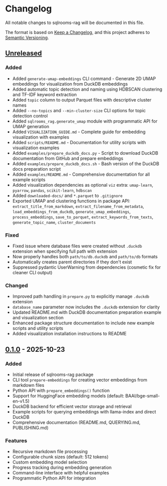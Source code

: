 # Changelog

All notable changes to sqlrooms-rag will be documented in this file.

The format is based on [Keep a Changelog](https://keepachangelog.com/en/1.0.0/),
and this project adheres to [Semantic Versioning](https://semver.org/spec/v2.0.0.html).

## [Unreleased]

### Added

- Added `generate-umap-embeddings` CLI command - Generate 2D UMAP embeddings for visualization from DuckDB embeddings
- Added automatic topic detection and naming using HDBSCAN clustering and TF-IDF keyword extraction
- Added `topic` column to output Parquet files with descriptive cluster names
- Added `--no-topics` and `--min-cluster-size` CLI options for topic detection control
- Added `sqlrooms_rag.generate_umap` module with programmatic API for UMAP generation
- Added `VISUALIZATION_GUIDE.md` - Complete guide for embedding visualization with examples
- Added `scripts/README.md` - Documentation for utility scripts with visualization examples
- Added `examples/prepare_duckdb_docs.py` - Script to download DuckDB documentation from GitHub and prepare embeddings
- Added `examples/prepare_duckdb_docs.sh` - Bash version of the DuckDB docs preparation script
- Added `examples/README.md` - Comprehensive documentation for all example scripts
- Added visualization dependencies as optional `viz` extra: `umap-learn`, `pyarrow`, `pandas`, `scikit-learn`, `hdbscan`
- Added `downloaded-docs/` and `*.parquet` to `.gitignore`
- Exported UMAP and clustering functions in package API: `extract_title_from_markdown`, `extract_filename_from_metadata`, `load_embeddings_from_duckdb`, `generate_umap_embeddings`, `process_embeddings`, `save_to_parquet`, `extract_keywords_from_texts`, `generate_topic_name`, `cluster_documents`

### Fixed

- Fixed issue where database files were created without `.duckdb` extension when specifying full path with extension
- Now properly handles both `path/to/db.duckdb` and `path/to/db` formats
- Automatically creates parent directories if they don't exist
- Suppressed pydantic UserWarning from dependencies (cosmetic fix for cleaner CLI output)

### Changed

- Improved path handling in `prepare.py` to explicitly manage `.duckdb` extension
- `database_name` parameter now includes the `.duckdb` extension for clarity
- Updated README.md with DuckDB documentation preparation example and visualization section
- Enhanced package structure documentation to include new example scripts and utility scripts
- Added visualization installation instructions to README

## [0.1.0] - 2025-10-23

### Added

- Initial release of sqlrooms-rag package
- CLI tool `prepare-embeddings` for creating vector embeddings from markdown files
- Python API with `prepare_embeddings()` function
- Support for HuggingFace embedding models (default: BAAI/bge-small-en-v1.5)
- DuckDB backend for efficient vector storage and retrieval
- Example scripts for querying embeddings with llama-index and direct DuckDB
- Comprehensive documentation (README.md, QUERYING.md, PUBLISHING.md)

### Features

- Recursive markdown file processing
- Configurable chunk sizes (default: 512 tokens)
- Custom embedding model selection
- Progress tracking during embedding generation
- Command-line interface with helpful examples
- Programmatic Python API for integration

[Unreleased]: https://github.com/sqlrooms/sqlrooms/compare/v0.1.0...HEAD
[0.1.0]: https://github.com/sqlrooms/sqlrooms/releases/tag/v0.1.0
